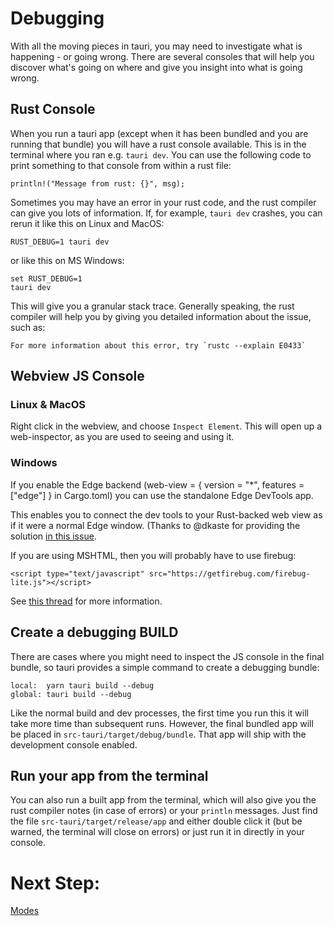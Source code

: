 # Debugging

With all the moving pieces in tauri, you may need to investigate what is
happening - or going wrong. There are several consoles that will help you
discover what's going on where and give you insight into what is going wrong.

## Rust Console

When you run a tauri app (except when it has been bundled and you are running
that bundle) you will have a rust console available. This is in the terminal
where you ran e.g. `tauri dev`. You can use the following code to print
something to that console from within a rust file:

```
println!("Message from rust: {}", msg);
```

Sometimes you may have an error in your rust code, and the rust compiler can
give you lots of information. If, for example, `tauri dev` crashes, you can
rerun it like this on Linux and MacOS:

```
RUST_DEBUG=1 tauri dev
```

or like this on MS Windows:

```
set RUST_DEBUG=1
tauri dev
```

This will give you a granular stack trace. Generally speaking, the rust compiler
will help you by giving you detailed information about the issue, such as:

```
For more information about this error, try `rustc --explain E0433`
```

## Webview JS Console

### Linux & MacOS

Right click in the webview, and choose `Inspect Element`. This will open up a
web-inspector, as you are used to seeing and using it.

### Windows

If you enable the Edge backend (web-view = { version = "\*", features = ["edge"]
} in Cargo.toml) you can use the standalone Edge DevTools app.

This enables you to connect the dev tools to your Rust-backed web view as if it
were a normal Edge window. (Thanks to @dkaste for providing the solution
[in this issue](https://github.com/Boscop/web-view/issues/88#issuecomment-552464137).

If you are using MSHTML, then you will probably have to use firebug:

```
<script type="text/javascript" src="https://getfirebug.com/firebug-lite.js"></script>
```

See
[this thread](https://github.com/zserge/webview/blob/master/README.md#debugging-and-development-tips)
for more information.

## Create a debugging BUILD

There are cases where you might need to inspect the JS console in the final
bundle, so tauri provides a simple command to create a debugging bundle:

```
local:  yarn tauri build --debug
global: tauri build --debug
```

Like the normal build and dev processes, the first time you run this it will
take more time than subsequent runs. However, the final bundled app will be
placed in `src-tauri/target/debug/bundle`. That app will ship with the
development console enabled.

## Run your app from the terminal

You can also run a built app from the terminal, which will also give you the
rust compiler notes (in case of errors) or your `println` messages. Just find
the file `src-tauri/target/release/app` and either double click it (but be
warned, the terminal will close on errors) or just run it in directly in your
console.

# Next Step:

[Modes](https://github.com/tauri-apps/tauri/wiki/09.-Modes)
